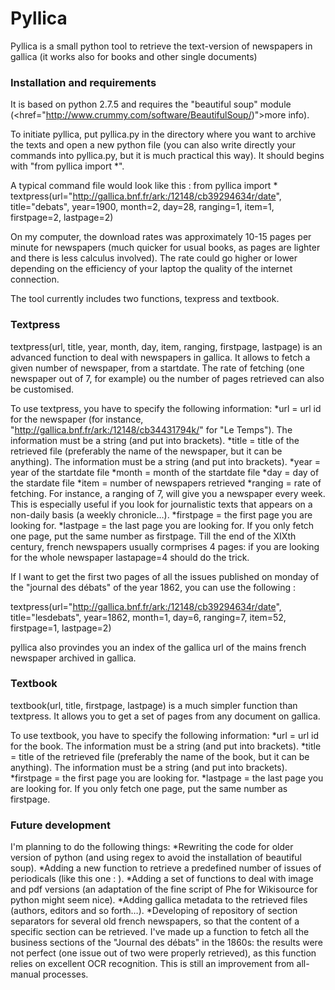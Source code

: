Pyllica
=======

Pyllica is a small python tool to retrieve the text-version of newspapers in gallica (it works also for books and other single documents)

<h3>Installation and requirements</h3>

It is based on python 2.7.5 and requires the "beautiful soup" module (<href="http://www.crummy.com/software/BeautifulSoup/)">more info</hfre>).

To initiate pyllica, put pyllica.py in the directory where you want to archive the texts and open a new python file (you can also write directly your commands into pyllica.py, but it is much practical this way). It should begins with "from pyllica import *".

A typical command file would look like this :
  from pyllica import *
  textpress(url="http://gallica.bnf.fr/ark:/12148/cb39294634r/date", title="debats", year=1900, month=2, day=28, ranging=1, item=1, firstpage=2, lastpage=2)

On my computer, the download rates was approximately 10-15 pages per minute for newspapers (much quicker for usual books, as pages are lighter and there is less calculus involved). The rate could go higher or lower depending on the efficiency of your laptop the quality of the internet connection.

The tool currently includes two functions, texpress and textbook.

<h3>Textpress</h3>

textpress(url, title, year, month, day, item, ranging, firstpage, lastpage) is an advanced function to deal with newspapers in gallica. It allows to fetch a given number of newspaper, from a startdate. The rate of fetching (one newspaper out of 7, for example) ou the number of pages retrieved can also be customised. 

To use textpress, you have to specify the following information:
*url = url id for the newspaper (for instance, "http://gallica.bnf.fr/ark:/12148/cb34431794k/" for "Le Temps"). The information must be a string (and put into brackets).
*title = title of the retrieved file (preferably the name of the newspaper, but it can be anything). The information must be a string (and put into brackets).
*year = year of the startdate file
*month = month of the startdate file
*day = day of the stardate file
*item = number of newspapers retrieved 
*ranging = rate of fetching. For instance, a ranging of 7, will give you a newspaper every week. This is especially useful if you look for journalistic texts that appears on a non-daily basis (a weekly chronicle…).
*firstpage = the first page you are looking for.
*lastpage = the last page you are looking for. If you only fetch one page, put the same number as firstpage. Till the end of the XIXth century, french newspapers usually cormprises 4 pages: if you are looking for the whole newspaper lastapage=4 should do the trick.

If I want to get the first two pages of all the issues published on monday of the "journal des débats" of the year 1862, you can use the following :

textpress(url="http://gallica.bnf.fr/ark:/12148/cb39294634r/date", title="lesdebats", year=1862, month=1, day=6, ranging=7, item=52, firstpage=1, lastpage=2)

pyllica also provindes you an index of the gallica url of the mains french newspaper archived in gallica.

<h3>Textbook</h3>

textbook(url, title, firstpage, lastpage) is a much simpler function than textpress. It allows you to get a set of pages from any document on gallica.

To use textbook, you have to specify the following information:
*url = url id for the book. The information must be a string (and put into brackets).
*title = title of the retrieved file (preferably the name of the book, but it can be anything). The information must be a string (and put into brackets).
*firstpage = the first page you are looking for.
*lastpage = the last page you are looking for. If you only fetch one page, put the same number as firstpage.

<h3>Future development</h3>

I'm planning to do the following things:
*Rewriting the code for older version of python (and using regex to avoid the installation of beautiful soup).
*Adding a new function to retrieve a predefined number of issues of periodicals (like this one : ).
*Adding a set of functions to deal with image and pdf versions (an adaptation of the fine script of Phe for Wikisource for python might seem nice).
*Adding gallica metadata to the retrieved files (authors, editors and so forth…).
*Developing of repository of section separators for several old french newspapers, so that the content of a specific section can be retrieved. I've made up a function to fetch all the business sections of the "Journal des débats" in the 1860s: the results were not perfect (one issue out of two were properly retrieved), as this function relies on excellent OCR recognition. This is still an improvement from all-manual processes.
